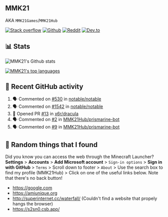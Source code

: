 ## MMK21
AKA `MMK21Games`/`MMK21Hub`

[![Stack overflow](https://img.shields.io/badge/Stack_Overflow-FE7A16?style=for-the-badge&logo=stack-overflow&logoColor=white)](https://stackoverflow.com/users/11519302/mmk21)
[![Github](https://img.shields.io/badge/GitHub-100000?style=for-the-badge&logo=github&logoColor=white)](https://github.com/MMK21Hub)
[![Reddit](https://img.shields.io/badge/Reddit-FF4500?style=for-the-badge&logo=reddit&logoColor=white)](https://www.reddit.com/user/mmk21games)
[![Dev.to](https://img.shields.io/badge/dev.to-0A0A0A?style=for-the-badge&logo=dev.to&logoColor=white)](https://dev.to/mmk21)

## 📊 Stats 
![MMK21's Github stats](https://github-readme-stats.vercel.app/api?username=MMK21Hub&show_icons=true&theme=dark&bg_color=171b22&text_color=CCCCCC&hide_border=true)

[![MMK21's top languages](https://github-readme-stats.vercel.app/api/top-langs/?username=MMK21Hub&theme=dark&bg_color=171b22&text_color=CCCCCC&hide_border=true)](https://www.youtube.com/watch?v=DLzxrzFCyOs)

## 👀 Recent GitHub activity

<!--START_SECTION:activity-->
1. 🗣 Commented on [#530](https://github.com/notable/notable/issues/530) in [notable/notable](https://github.com/notable/notable)
2. 🗣 Commented on [#1542](https://github.com/notable/notable/issues/1542) in [notable/notable](https://github.com/notable/notable)
3. 💪 Opened PR [#13](https://github.com/x6r/dracula/pull/13) in [x6r/dracula](https://github.com/x6r/dracula)
4. 🗣 Commented on [#2](https://github.com/MMK21Hub/prismarine-bot/issues/2) in [MMK21Hub/prismarine-bot](https://github.com/MMK21Hub/prismarine-bot)
5. 🗣 Commented on [#9](https://github.com/MMK21Hub/prismarine-bot/issues/9) in [MMK21Hub/prismarine-bot](https://github.com/MMK21Hub/prismarine-bot)
<!--END_SECTION:activity-->

## 🙂 Random things that I found

Did you know you can access the web through the Minecraft Launcher? **Settings** > **Accounts** > **Add Microsoft account** > `Sign-in options` > **Sign in with GitHub** > `Terms` > Scroll down to footer > `About` > Use the search box to find my profile (MMK21Hub) > Click on one of the useful links below. Note that there's no back button!

* <https://google.com>
* <https://amiunique.org>
* <http://superinternet.cc/waterfall/> (Couldn't find a website that propely hangs the browser)
* <https://s2sn0.csb.app/>
